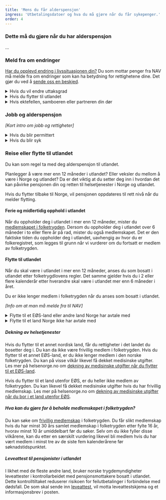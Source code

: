 ```yaml
---
title: 'Mens du får alderspensjon'
ingress: 'Utbetalingsdatoer og hva du må gjøre når du får sykepenger.'
order: 4
---
```


### Dette må du gjøre når du har alderspensjon

…

### Meld fra om endringer

[Har du opplevd endring i livssituasjonen din?](#) Du som mottar penger fra NAV må melde fra om endringer som kan ha betydning for rettighetene dine. Det gjør du ved å [sende oss en beskjed](#).

<div class="accordion">
  <details>
    <summary>Hvis du vil endre uttaksgrad</summary>
    <p>Innhold mangler</p>
  </details>
  <details>
    <summary>Hvis du flytter til utlandet</summary>
    <p>Innhold mangler</p>
  </details>
  <details>
    <summary>Hvis ektefellen, samboeren eller partneren din dør</summary>
    <p>Innhold mangler</p>
  </details>
</div>

### Jobb og alderspensjon

_[Kort intro om jobb og rettigheter]_

<div class="accordion">
  <details>
    <summary>Hvis du blir permittert</summary>
    <p>Innhold mangler</p>
  </details>
  <details>
    <summary>Hvis du blir syk</summary>
    <p>Innhold mangler</p>
  </details>
</div>

### Reise eller flytte til utlandet

Du kan som regel ta med deg alderspensjon til utlandet.

Planlegger å være mer enn 12 måneder i utlandet? Eller veksler du mellom å være i Norge og utlandet? Da er det viktig at du setter deg inn i hvordan det kan påvirke pensjonen din og retten til helsetjenester i Norge og utlandet.

Hvis du flytter tilbake til Norge, vil pensjonen oppdateres til rett nivå når du melder flytting.

#### Ferie og midlertidig opphold i utlandet

Når du oppholder deg i utlandet i mer enn 12 måneder, mister du [medlemskapet i folketrygden](#). Dersom du oppholder deg i utlandet over 6 måneder i to eller flere år på rad, mister du også medlemskapet. Det er den faktiske tiden du oppholder deg i utlandet, uavhengig av hvor du er folkeregistret, som legges til grunn når vi vurderer om du fortsatt er medlem av folketrygden.

#### Flytte til utlandet

Når du skal være i utlandet i mer enn 12 måneder, anses du som bosatt i utlandet etter folketrygdlovens regler. Det samme gjelder hvis du i 2 eller flere kalenderår etter hverandre skal være i utlandet mer enn 6 måneder i året.

Du er ikke lenger medlem i folketrygden når du anses som bosatt i utlandet.

_[Info om at man må melde fra til NAV]_

<div class="accordion">
  <details>
    <summary>Flytte til et EØS-land eller andre land Norge har avtale med</summary>
    <p>Innhold mangler</p>
  </details>
  <details>
    <summary>Flytte til et land Norge ikke har avtale med</summary>
    <p>Innhold mangler</p>
  </details>
</div>

##### Dekning av helsetjenester

Hvis du flytter til et annet nordisk land, får du rettigheter i det landet du bosetter deg i. Du kan da ikke være frivillig medlem i folketrygden. Hvis du flytter til et annet EØS-land, er du ikke lenger medlem i den norske folketrygden. Du kan på visse vilkår likevel få dekket medisinske utgifter. Les mer på helsenorge.no om [dekning av medisinske utgifter når du flytter til et EØS-land](#).

Hvis du flytter til et land utenfor EØS, er du heller ikke medlem av folketrygden. Du kan likevel få dekket medisinske utgifter hvis du har frivillig medlemskap. Les mer på helsenorge.no om [dekning av medisinske utgifter når du bor i et land utenfor EØS](#).

##### Hva kan du gjøre for å beholde medlemskapet i folketrygden?

Du kan søke om [frivillig medlemskap](#) i folketrygden. Du får slikt medlemskap hvis du har minst 30 års samlet medlemskap i folketrygden etter fylte 16 år, hvorav minst 10 år umiddelbart før du søker. Selv om du ikke fyller disse vilkårene, kan du etter en særskilt vurdering likevel bli medlem hvis du har vært medlem i minst tre av de siste fem kalenderårene før søknadstidspunktet.

##### Leveattest til pensjonister i utlandet

I likhet med de fleste andre land, bruker norske trygdemyndigheter leveattester i kontrollarbeidet med pensjonsmottakere bosatt i utlandet. Dette kontrolltiltaket reduserer risikoen for feilutbetalinger i forbindelse med dødsfall. De som skal sende inn [leveattest](#), vil motta leveattestskjema og et informasjonsbrev i posten.
